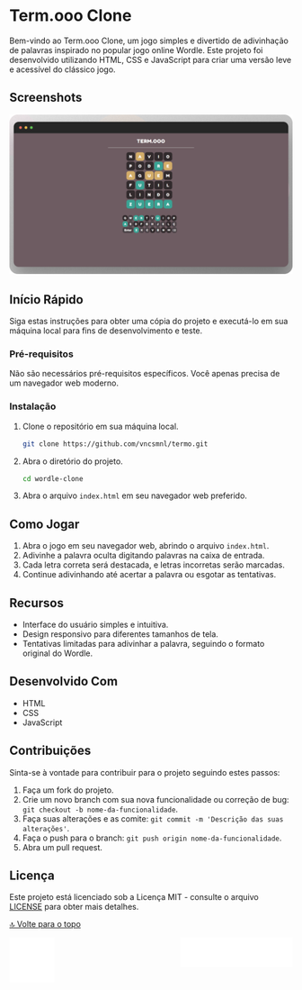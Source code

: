 # Term.ooo Clone

Bem-vindo ao Term.ooo Clone, um jogo simples e divertido de adivinhação de palavras inspirado no popular jogo online Wordle. Este projeto foi desenvolvido utilizando HTML, CSS e JavaScript para criar uma versão leve e acessível do clássico jogo.

## Screenshots

![App Screenshot](./src/1.png)

## Início Rápido

Siga estas instruções para obter uma cópia do projeto e executá-lo em sua máquina local para fins de desenvolvimento e teste.

### Pré-requisitos

Não são necessários pré-requisitos específicos. Você apenas precisa de um navegador web moderno.

### Instalação

1. Clone o repositório em sua máquina local.

   ```bash
   git clone https://github.com/vncsmnl/termo.git
   ```

2. Abra o diretório do projeto.

   ```bash
   cd wordle-clone
   ```

3. Abra o arquivo `index.html` em seu navegador web preferido.

## Como Jogar

1. Abra o jogo em seu navegador web, abrindo o arquivo `index.html`.
2. Adivinhe a palavra oculta digitando palavras na caixa de entrada.
3. Cada letra correta será destacada, e letras incorretas serão marcadas.
4. Continue adivinhando até acertar a palavra ou esgotar as tentativas.

## Recursos

- Interface do usuário simples e intuitiva.
- Design responsivo para diferentes tamanhos de tela.
- Tentativas limitadas para adivinhar a palavra, seguindo o formato original do Wordle.

## Desenvolvido Com

- HTML
- CSS
- JavaScript

## Contribuições

Sinta-se à vontade para contribuir para o projeto seguindo estes passos:

1. Faça um fork do projeto.
2. Crie um novo branch com sua nova funcionalidade ou correção de bug: `git checkout -b nome-da-funcionalidade`.
3. Faça suas alterações e as comite: `git commit -m 'Descrição das suas alterações'`.
4. Faça o push para o branch: `git push origin nome-da-funcionalidade`.
5. Abra um pull request.

## Licença

Este projeto está licenciado sob a Licença MIT - consulte o arquivo [LICENSE](LICENSE) para obter mais detalhes.

<a href="#top">🔝 Volte para o topo</a>

<div><img align="right" src="./src/footer.gif" alt="signature" width="200"></div>
<div><img align="left" src="./src/rate1_w.png" alt="like" width="80"></div>
